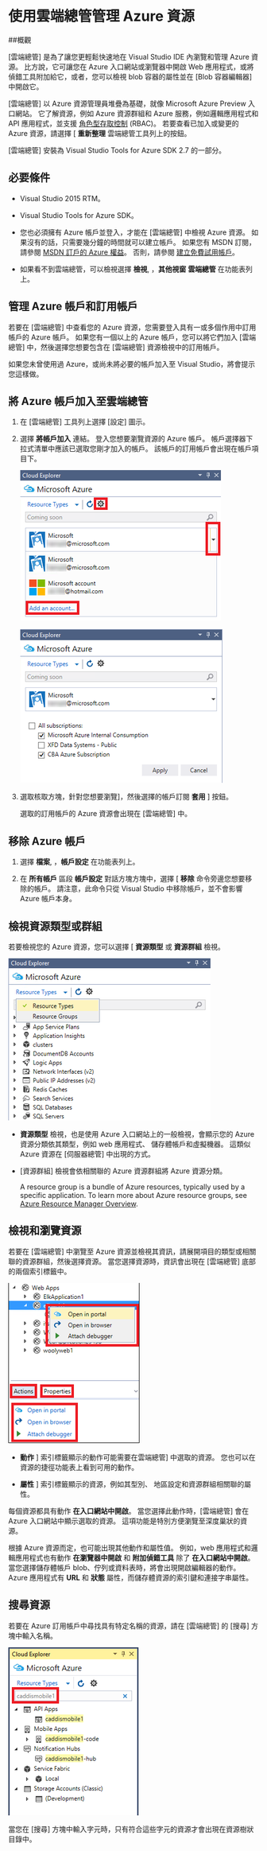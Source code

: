 <properties 
   pageTitle="使用雲端總管管理 Azure 資源"
   description="了解如何在 Visual Studio 內使用 [雲端總管] 瀏覽和管理 Azure 資源。"
   services="visual-studio-online"
   documentationCenter="na"
   authors="TomArcher"
   manager="douge"
   editor="" />
<tags 
   ms.service="multiple"
   ms.devlang="dotnet"
   ms.topic="article"
   ms.tgt_pltfrm="na"
   ms.workload="multiple"
   ms.date="08/13/2015"
   ms.author="tarcher" />

# 使用雲端總管管理 Azure 資源

##概觀

[雲端總管] 是為了讓您更輕鬆快速地在 Visual Studio IDE 內瀏覽和管理 Azure 資源。 比方說，它可讓您在 Azure 入口網站或瀏覽器中開啟 Web 應用程式，或將偵錯工具附加給它，或者，您可以檢視 blob 容器的屬性並在 [Blob 容器編輯器] 中開啟它。

[雲端總管] 以 Azure 資源管理員堆疊為基礎，就像 Microsoft Azure Preview 入口網站。 它了解資源，例如 Azure 資源群組和 Azure 服務，例如邏輯應用程式和 API 應用程式，並支援 [角色型存取控制](../role-based-access-control-configure/) (RBAC)。 若要查看已加入或變更的 Azure 資源，請選擇 [ **重新整理** 雲端總管工具列上的按鈕。

[雲端總管] 安裝為 Visual Studio Tools for Azure SDK 2.7 的一部分。 

## 必要條件

- Visual Studio 2015 RTM。

- Visual Studio Tools for Azure SDK。 
- 您也必須擁有 Azure 帳戶並登入，才能在 [雲端總管] 中檢視 Azure 資源。 如果沒有的話，只需要幾分鐘的時間就可以建立帳戶。 如果您有 MSDN 訂閱，請參閱 [MSDN 訂戶的 Azure 權益](http://azure.microsoft.com/pricing/member-offers/msdn-benefits-details/)。 否則，請參閱 [建立免費試用帳戶](http://azure.microsoft.com/pricing/free-trial/)。

- 如果看不到雲端總管，可以檢視選擇 **檢視**, ，**其他視窗** **雲端總管** 在功能表列上。

## 管理 Azure 帳戶和訂用帳戶

若要在 [雲端總管] 中查看您的 Azure 資源，您需要登入具有一或多個作用中訂用帳戶的 Azure 帳戶。 如果您有一個以上的 Azure 帳戶，您可以將它們加入 [雲端總管] 中，然後選擇您想要包含在 [雲端總管] 資源檢視中的訂用帳戶。

如果您未曾使用過 Azure，或尚未將必要的帳戶加入至 Visual Studio，將會提示您這樣做。

## 將 Azure 帳戶加入至雲端總管

1. 在 [雲端總管] 工具列上選擇 [設定] 圖示。

1. 選擇 **將帳戶加入** 連結。 登入您想要瀏覽資源的 Azure 帳戶。 帳戶選擇器下拉式清單中應該已選取您剛才加入的帳戶。 該帳戶的訂用帳戶會出現在帳戶項目下。

    ![新增 Azure 訂用帳戶](./media/vs-azure-tools-resources-managing-with-cloud-explorer/IC819514.png)

    ![選擇 Azure 訂用帳戶](./media/vs-azure-tools-resources-managing-with-cloud-explorer/IC819515.png)

1. 選取核取方塊，針對您想要瀏覽]，然後選擇的帳戶訂閱 **套用** ] 按鈕。

    選取的訂用帳戶的 Azure 資源會出現在 [雲端總管] 中。

## 移除 Azure 帳戶

1. 選擇 **檔案**, ，**帳戶設定** 在功能表列上。

1. 在 **所有帳戶** 區段 **帳戶設定** 對話方塊方塊中，選擇 [ **移除** 命令旁邊您想要移除的帳戶。 請注意，此命令只從 Visual Studio 中移除帳戶，並不會影響 Azure 帳戶本身。

## 檢視資源類型或群組

若要檢視您的 Azure 資源，您可以選擇 [ **資源類型** 或 **資源群組** 檢視。

![資源檢視下拉式清單](./media/vs-azure-tools-resources-managing-with-cloud-explorer/IC819516.png)

- **資源類型** 檢視，也是使用 Azure 入口網站上的一般檢視，會顯示您的 Azure 資源分類依其類型，例如 web 應用程式、 儲存體帳戶和虛擬機器。 這類似 Azure 資源在 [伺服器總管] 中出現的方式。

- [資源群組] 檢視會依相關聯的 Azure 資源群組將 Azure 資源分類。

 
    A resource group is a bundle of Azure resources, typically used by a specific application. To learn more about Azure resource groups, see [Azure Resource Manager Overview](https://azure.microsoft.com/documentation/articles/resource-group-overview/).

## 檢視和瀏覽資源

若要在 [雲端總管] 中瀏覽至 Azure 資源並檢視其資訊，請展開項目的類型或相關聯的資源群組，然後選擇資源。 當您選擇資源時，資訊會出現在 [雲端總管] 底部的兩個索引標籤中。

![選擇資源檢視](./media/vs-azure-tools-resources-managing-with-cloud-explorer/IC819517.png)

-  **動作** ] 索引標籤顯示的動作可能需要在雲端總管] 中選取的資源。 您也可以在資源的捷徑功能表上看到可用的動作。

-  **屬性** ] 索引標籤顯示的資源，例如其型別、 地區設定和資源群組相關聯的屬性。

每個資源都具有動作 **在入口網站中開啟**。 當您選擇此動作時，[雲端總管] 會在 Azure 入口網站中顯示選取的資源。 這項功能是特別方便瀏覽至深度巢狀的資源。

根據 Azure 資源而定，也可能出現其他動作和屬性值。 例如，web 應用程式和邏輯應用程式也有動作 **在瀏覽器中開啟** 和 **附加偵錯工具** 除了 **在入口網站中開啟**。 當您選擇儲存體帳戶 blob、佇列或資料表時，將會出現開啟編輯器的動作。 Azure 應用程式有 **URL** 和 **狀態** 屬性，而儲存體資源的索引鍵和連接字串屬性。

## 搜尋資源

若要在 Azure 訂用帳戶中尋找具有特定名稱的資源，請在 [雲端總管] 的 [搜尋] 方塊中輸入名稱。

![在 [雲端總管] 中尋找資源](./media/vs-azure-tools-resources-managing-with-cloud-explorer/IC820394.png)

當您在 [搜尋] 方塊中輸入字元時，只有符合這些字元的資源才會出現在資源樹狀目錄中。


